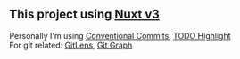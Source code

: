 ## This project using [Nuxt v3](https://nuxt.com)

Personally I'm using [Conventional Commits](https://www.conventionalcommits.org/), [TODO Highlight](https://marketplace.visualstudio.com/items?itemName=wayou.vscode-todo-highlight)<br/>For git related: [GitLens](https://marketplace.visualstudio.com/items?itemName=eamodio.gitlens), [Git Graph](https://marketplace.visualstudio.com/items?itemName=mhutchie.git-graph)